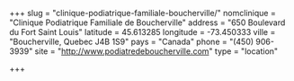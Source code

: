 +++
slug = "clinique-podiatrique-familiale-boucherville/"
nomclinique = "Clinique Podiatrique Familiale de Boucherville"
address = "650 Boulevard du Fort Saint Louis"
latitude = 45.613285
longitude = -73.450333
ville = "Boucherville, Quebec J4B 1S9"
pays = "Canada"
phone = "(450) 906-3939"
site = "http://www.podiatredeboucherville.com"
type = "location"

+++